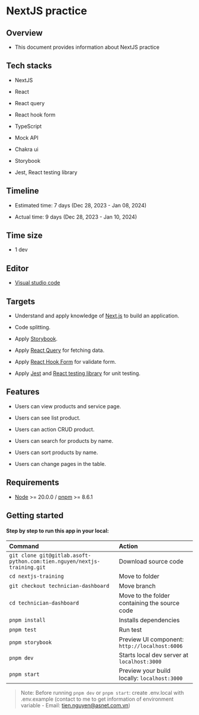 # NextJS practice

## Overview

- This document provides information about NextJS practice

## Tech stacks

- NextJS

- React

- React query

- React hook form

- TypeScript

- Mock API

- Chakra ui

- Storybook

- Jest, React testing library

## Timeline

- Estimated time: 7 days (Dec 28, 2023 - Jan 08, 2024)

- Actual time: 9 days (Dec 28, 2023 - Jan 10, 2024)

## Time size

- 1 dev

## Editor

- [Visual studio code](https://code.visualstudio.com/)

## Targets

- Understand and apply knowledge of [Next.js](https://nextjs.org/) to build an application.

- Code splitting.

- Apply [Storybook](https://storybook.js.org/).

- Apply [React Query](https://tanstack.com/query/latest/) for fetching data.

- Apply [React Hook Form](https://react-hook-form.com/) for validate form.

- Apply [Jest](https://jestjs.io/) and [React testing library](https://testing-library.com/) for unit testing.

## Features

- Users can view products and service page.

- Users can see list product.

- Users can action CRUD product.

- Users can search for products by name.

- Users can sort products by name.

- Users can change pages in the table.

## Requirements

- [Node](https://nodejs.org/en/ "Node") >= 20.0.0 / [pnpm](https://pnpm.io/) >= 8.6.1

## Getting started

#### Step by step to run this app in your local:

| Command                                                                     | Action                                         |
|:----------------------------------------------------------------------------|:-----------------------------------------------|
| `git clone git@gitlab.asoft-python.com:tien.nguyen/nextjs-training.git`     | Download source code                           |
| `cd nextjs-training`                                                        | Move to folder                                 |
| `git checkout technician-dashboard`                                         | Move branch                                    |
| `cd technician-dashboard`                                                   | Move to the folder containing the source code  |
| `pnpm install`                                                              | Installs dependencies                          |
| `pnpm test`                                                                 | Run test                                       |
| `pnpm storybook`                                                            | Preview UI component: `http://localhost:6006`  |
| `pnpm dev`                                                                  | Starts local dev server at `localhost:3000`    |
| `pnpm start`                                                                | Preview your build locally: `localhost:3000`   |

> Note: Before running `pnpm dev` or `pnpm start`: create .env.local with .env.example (contact to me to get information of environment variable - Email: tien.nguyen@asnet.com.vn)
